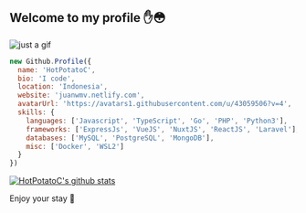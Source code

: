 ## Welcome to my profile ✋😳

![just a gif](https://media1.tenor.com/images/5b58fdfcffa361c9eaadae3d17ea9f0e/tenor.gif)

```javascript
new Github.Profile({
  name: 'HotPotatoC',
  bio: 'I code',
  location: 'Indonesia',
  website: 'juanwmv.netlify.com',
  avatarUrl: 'https://avatars1.githubusercontent.com/u/43059506?v=4',
  skills: {
    languages: ['Javascript', 'TypeScript', 'Go', 'PHP', 'Python3'],
    frameworks: ['ExpressJs', 'VueJS', 'NuxtJS', 'ReactJS', 'Laravel'],
    databases: ['MySQL', 'PostgreSQL', 'MongoDB'],
    misc: ['Docker', 'WSL2']
  }
})
```

[![HotPotatoC's github stats](https://github-readme-stats.vercel.app/api?username=HotPotatoC&show_icons=true&title_color=de3aff&icon_color=de3aff&text_color=718096&bg_color=0e0e10)](https://github.com/anuraghazra/github-readme-stats)

Enjoy your stay 🙂
